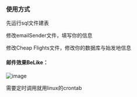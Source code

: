 <h3>使用方式</h3>

先运行sql文件建表

修改emailSender文件，填写你的信息

修改Cheap Flights文件，修改你的数据库与始发地信息

<h4>邮件效果BeLike：</h4>

![image](https://user-images.githubusercontent.com/73526055/234869714-a3f50a62-c8ec-489b-9998-95e1b16bb82e.png)

需要定时调用就用linux的crontab
